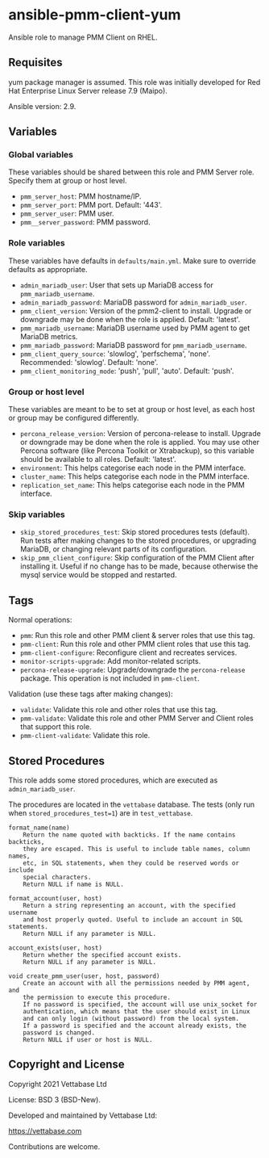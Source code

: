 # ansible-pmm-client-yum

Ansible role to manage PMM Client on RHEL.


## Requisites

yum package manager is assumed. This role was initially developed for
Red Hat Enterprise Linux Server release 7.9 (Maipo).

Ansible version: 2.9.


## Variables

### Global variables

These variables should be shared between this role and PMM Server role. Specify them at group or host level.

- `pmm_server_host`: PMM hostname/IP.
- `pmm_server_port`: PMM port. Default: '443'.
- `pmm_server_user`: PMM user.
- `pmm__server_password`: PMM password.

### Role variables

These variables have defaults in `defaults/main.yml`. Make sure to override defaults as appropriate.

- `admin_mariadb_user`: User that sets up MariaDB access for `pmm_mariadb_username`.
- `admin_mariadb_password`: MariaDB password for `admin_mariadb_user`.
- `pmm_client_version`: Version of the pmm2-client to install. Upgrade or downgrade may be done when the role is applied. Default: 'latest'.
- `pmm_mariadb_username`: MariaDB username used by PMM agent to get MariaDB metrics.
- `pmm_mariadb_password`: MariaDB password for `pmm_mariadb_username`.
- `pmm_client_query_source`: 'slowlog', 'perfschema', 'none'. Recommended: 'slowlog'. Default: 'none'.
- `pmm_client_monitoring_mode`: 'push', 'pull', 'auto'. Default: 'push'.


### Group or host level

These variables are meant to be to set at group or host level, as each host or group may be configured differently.

- `percona_release_version`: Version of percona-release to install. Upgrade or downgrade may be done when the role is applied. You may use other Percona software (like Percona Toolkit or Xtrabackup), so this variable should be available to all roles. Default: 'latest'.
- `environment`: This helps categorise each node in the PMM interface.
- `cluster_name`: This helps categorise each node in the PMM interface.
- `replication_set_name`: This helps categorise each node in the PMM interface.

### Skip variables

- `skip_stored_procedures_test`: Skip stored procedures tests (default). Run tests after making changes to the stored procedures, or upgrading MariaDB, or changing relevant parts of its configuration.
- `skip_pmm_client_configure`: Skip configuration of the PMM Client after installing it. Useful if no change has to be made, because otherwise the mysql service would be stopped and restarted.


## Tags

Normal operations:

- `pmm`: Run this role and other PMM client & server roles that use this tag.
- `pmm-client`: Run this role and other PMM client roles that use this tag.
- `pmm-client-configure`: Reconfigure client and recreates services.
- `monitor-scripts-upgrade`: Add monitor-related scripts.
- `percona-release-upgrade`: Upgrade/downgrade the `percona-release` package. This operation is not included in `pmm-client`.

Validation (use these tags after making changes):

- `validate`: Validate this role and other roles that use this tag.
- `pmm-validate`: Validate this role and other PMM Server and Client roles that support this role.
- `pmm-client-validate`: Validate this role.


## Stored Procedures

This role adds some stored procedures, which are executed as `admin_mariadb_user`.

The procedures are located in the `vettabase` database. The tests (only run when
`stored_procedures_test=1`) are in `test_vettabase`.

```
format_name(name)
    Return the name quoted with backticks. If the name contains backticks,
    they are escaped. This is useful to include table names, column names,
    etc, in SQL statements, when they could be reserved words or include
    special characters.
    Return NULL if name is NULL.

format_account(user, host)
    Return a string representing an account, with the specified username
    and host properly quoted. Useful to include an account in SQL statements.
    Return NULL if any parameter is NULL.

account_exists(user, host)
    Return whether the specified account exists.
    Return NULL if any parameter is NULL.

void create_pmm_user(user, host, password)
    Create an account with all the permissions needed by PMM agent, and
    the permission to execute this procedure.
    If no password is specified, the account will use unix_socket for
    authentication, which means that the user should exist in Linux
    and can only login (without password) from the local system.
    If a password is specified and the account already exists, the
    password is changed.
    Return NULL if user or host is NULL.
```


## Copyright and License

Copyright  2021  Vettabase Ltd

License: BSD 3 (BSD-New).

Developed and maintained by Vettabase Ltd:

https://vettabase.com

Contributions are welcome.


